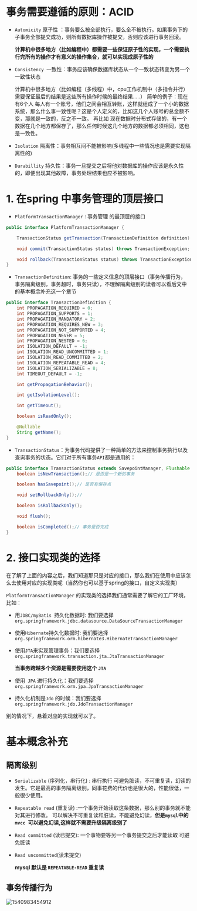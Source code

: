 # 事务需要遵循的原则：ACID

- `Automicity`  原子性 ：事务要么被全部执行，要么全不被执行。如果事务下的子事务全部提交成功，则所有数据库操作被提交，否则应该进行事务回滚。

  **计算机中很多地方（比如编程中）都需要一些保证原子性的实现，一个需要执行完所有的操作才有意义的操作集合，就可以实现成原子性的**

- `Consistency `一致性：事务应该确保数据库状态从一个一致状态转变为另一个一致性状态

  计算机中很多地方（比如编程（多线程）中，cpu工作机制中（多指令并行）需要保证最后的结果是这些所有操作时候的最终结果…..）
  简单的例子：现在有6个人 每人有一个账号，他们之间会相互转账，这样就组成了一个小的数据系统，那么什么事一致性呢？这是个人定义的，比如这几个人账号的总金额不变，那就是一致的，反之不一致。 再比如 现在数据时分布式存储的，有一个数据在几个地方都保存了，那么任何时候这几个地方的数据都必须相同，这也是一致性。

- `Isolation` 隔离性：事务相互间不能被影响(多线程中一些情况也是需要实现隔离性的)

- `Durabillity` 持久性：事务一旦提交之后将他对数据库的操作应该是永久性的，即便出现其他故障，事务处理结果也应不被影响。

# 1. 在spring 中事务管理的顶层接口

* `PlatformTransactionManager` : 事务管理 的最顶层的接口

```java
public interface PlatformTransactionManager {

    TransactionStatus getTransaction(TransactionDefinition definition) throws TransactionException;

    void commit(TransactionStatus status) throws TransactionException;

    void rollback(TransactionStatus status) throws TransactionException;
}
```

* `TransactionDefinition`: 事务的一些定义信息的顶层接口（事务传播行为，事务隔离级别，事务超时，事务只读），不理解隔离级别的读者可以看后文中的基本概念补充这一个章节

```java
public interface TransactionDefinition {
    int PROPAGATION_REQUIRED = 0;
    int PROPAGATION_SUPPORTS = 1;
    int PROPAGATION_MANDATORY = 2;
    int PROPAGATION_REQUIRES_NEW = 3;
    int PROPAGATION_NOT_SUPPORTED = 4;
    int PROPAGATION_NEVER = 5;
    int PROPAGATION_NESTED = 6;
    int ISOLATION_DEFAULT = -1;
    int ISOLATION_READ_UNCOMMITTED = 1;
    int ISOLATION_READ_COMMITTED = 2;
    int ISOLATION_REPEATABLE_READ = 4;
    int ISOLATION_SERIALIZABLE = 8;
    int TIMEOUT_DEFAULT = -1;

    int getPropagationBehavior();

    int getIsolationLevel();

    int getTimeout();

    boolean isReadOnly();

    @Nullable
    String getName();
}
```

* `TransactionStatus`：为事务代码提供了一种简单的方法来控制事务执行以及查询事务的状态。它们对于所有事务`API`都是通用的：

```java
public interface TransactionStatus extends SavepointManager, Flushable {
    boolean isNewTransaction();// 是否是一个新的事务

    boolean hasSavepoint();// 是否有保存点

    void setRollbackOnly();// 

    boolean isRollbackOnly();

    void flush();

    boolean isCompleted();// 事务是否完成
}
```



# 2. 接口实现类的选择

在了解了上面的内容之后，我们知道那只是对应的接口，那么我们在使用中应该怎么去使用对应的实现类呢（当然你也可以基于spring的接口，自定义实现类）

`PlatformTransactionManager`  的实现类的选择我们通常需要了解它的工厂环境，比如：

* 用`JDBC/myBatis `持久化数据时:  我们要选择 `org.springframework.jdbc.datasource.DataSourceTransactionManager`

* 使用`Hibernate`持久化数据时: 我们要选择 `org.springframework.orm.hibernate3.HibernateTransactionManager`

* 使用`JTA`来实现管理事务：我们要选择 `org.springframework.transaction.jta.JtaTransactionManager`

  **当事务跨越多个资源是需要使用这个 `JTA`**

* 使用` JPA` 进行持久化：我们要选择 `org.springframework.orm.jpa.JpaTransactionManager`

* 持久化机制是`Jdo` 的时候：我们要选择 `org.springframework.jdo.JdoTransactionManager`

别的情况下，悬着对应的实现就可以了。

# 基本概念补充

## 隔离级别

- `Serializable` (序列化，串行化) : 串行执行 可避免脏读，不可重复读，幻读的发生。它是最高的事务隔离级别，同事花费的代价也是很大的，性能很低，一般很少使用。

- `Repeatable read` (重复读) :一个事务开始读取这条数据，那么别的事务就不能对其进行修改。 可以解决不可重复读和脏读，不能避免幻读，**但是`mysql`中的 `mvcc `可以避免幻读,这样就不需要升级隔离级别了**

- `Read committed` (读已提交): 一个事物要等另一个事务提交之后才能读取 可避免脏读 

- `Read uncommitted`(读未提交) 

  **mysql 默认是 `REPEATABLE-READ` 重复读**

## 事务传播行为

![1540983454912](https://github.com/Alan-Jun/study-note/blob/master/%E6%B5%81%E8%A1%8C%E5%BC%80%E6%BA%90%E6%A1%86%E6%9E%B6/spring%20framework/assets/1540983454912.png)